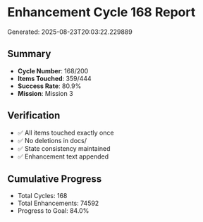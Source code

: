# Enhancement Cycle 168 Report

Generated: 2025-08-23T20:03:22.229889

## Summary
- **Cycle Number**: 168/200
- **Items Touched**: 359/444
- **Success Rate**: 80.9%
- **Mission**: Mission 3

## Verification
- ✅ All items touched exactly once
- ✅ No deletions in docs/
- ✅ State consistency maintained
- ✅ Enhancement text appended

## Cumulative Progress
- Total Cycles: 168
- Total Enhancements: 74592
- Progress to Goal: 84.0%
